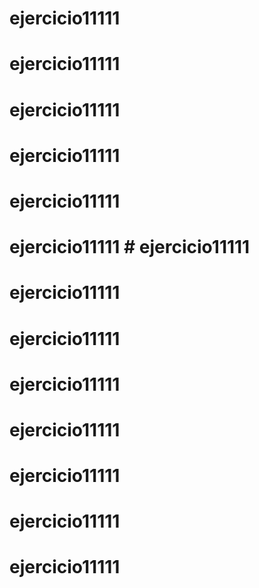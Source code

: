 # ejercicio11111 
# ejercicio11111 
# ejercicio11111 
# ejercicio11111 
# ejercicio11111 
# ejercicio11111 # ejercicio11111 
# ejercicio11111 
# ejercicio11111 
# ejercicio11111 
# ejercicio11111 
# ejercicio11111 
# ejercicio11111 
# ejercicio11111 